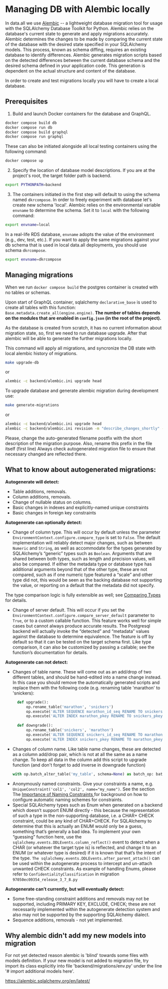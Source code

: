 # Managing DB with Alembic locally
In data.all we use [Alembic](https://alembic.sqlalchemy.org/en/latest/)  -- a lightweight database migration tool for usage with the SQLAlchemy Database Toolkit for Python.
Alembic relies on the database's current state to generate and apply migrations accurately.
Alembic determines the changes to be made by comparing the current state of the database with the desired state specified in your SQLAlchemy models. This process, known as schema diffing, requires an existing database to identify differences.
Alembic generates migration scripts based on the detected differences between the current database schema and the desired schema defined in your application code. This generation is dependent on the actual structure and content of the database.

In order to create and test migrations locally you will have to create a local database.

## Prerequisites

1. Build and launch Docker containers for the database and GraphQL. 
```bash
docker compose build db
docker compose run db
docker compose build graphql
docker compose run graphql
```
These can also be initiated alongside all local testing containers using the following command:
```bash
docker compose up
```
2. Specify the location of database model descriptions. If you are at the project's root, the target folder path is backend.
```bash
export PYTHONPATH=backend
```
3. The containers initiated in the first step will default to using the schema named `dkrcompose`. In order to freely experiment with database let's create new schema 'local'. Alembic relies on the environmental variable `envname` to determine the schema. Set it to `local` with the following command:
```bash
export envname=local
```
In a real-life RDS database, `envname` adopts the value of the environment (e.g., dev, test, etc.).
If you want to apply the same migrations against your db schema that is used in local data.all deployments, you should use schema `dkrcompose`.
```bash
export envname=dkrcompose
```

## Managing migrations

When we run ```docker compose build``` the postgres container is created with no tables or schemas.

Upon start of GraphQL container, sqlalchemy ```declarative_base``` is used to create all tables with this function: 
```Base.metadata.create_all(engine.engine)```. **The number of tables depends on the modules that are enabled in ```config.json``` (in the root of the project).**

As the database is created from scratch, it has no current information about migration state, so, first we need to run database upgrade.
After that alembic will be able to generate the further migrations locally.

This command will apply all migrations, and syncronize the DB state with local alembic history of migrations.
```bash
make upgrade-db 
```
or
```bash
alembic -c backend/alembic.ini upgrade head
```

To upgrade database and generate alembic migration during development use:

```bash
make generate-migrations
```
or
```bash
alembic -c backend/alembic.ini upgrade head
alembic -c backend/alembic.ini revision -m "describe_changes_shortly" --autogenerate
```
Please, change the auto-generated filename postfix with the short description of the migration purpose. Also, rename this prefix in the file itself (first line)
Always check autogenerated migration file to ensure that necessary changed are reflected there.

## What to know about autogenerated migrations:

**Autogenerate will detect:**

 - Table additions, removals. 
 - Column additions, removals.
 - Change of nullable status on columns.
 - Basic changes in indexes and explicitly-named unique constraints
 - Basic changes in foreign key constraints

**Autogenerate can optionally detect:**

 - Change of column type. This will occur by default unless the parameter `EnvironmentContext.configure.compare_type` is set to `False`. The default implementation will reliably detect major changes, such as between `Numeric` and `String`, as well as accommodate for the types generated by SQLAlchemy’s “generic” types such as `Boolean`. Arguments that are shared between both types, such as length and precision values, will also be compared. If either the metadata type or database type has additional arguments beyond that of the other type, these are not compared, such as if one numeric type featured a “scale” and other type did not, this would be seen as the backing database not supporting the value, or reporting on a default that the metadata did not specify.

The type comparison logic is fully extensible as well; see [Comparing Types](https://alembic.sqlalchemy.org/en/latest/autogenerate.html#compare-types) for details.

 - Change of server default. This will occur if you set the `EnvironmentContext.configure.compare_server_default` parameter to `True`, or to a custom callable function. This feature works well for simple cases but cannot always produce accurate results. The Postgresql backend will actually invoke the “detected” and “metadata” values against the database to determine equivalence. The feature is off by default so that it can be tested on the target schema first. Like type comparison, it can also be customized by passing a callable; see the function’s documentation for details.

**Autogenerate can not detect:**

- Changes of table name. These will come out as an add/drop of two different tables, and should be hand-edited into a name change instead.
  In this case you should remove the automatically generated scripts and replace them with the following code (e.g. renaming table 'marathon' to 'snickers):
  ```python
    def upgrade():
        op.rename_table('marathon', 'snickers')
        op.execute('ALTER SEQUENCE marathon_id_seq RENAME TO snickers_id_seq') # don't forget to rename all related entities
        op.execute('ALTER INDEX marathon_pkey RENAME TO snickers_pkey')
    
    def downgrade():
        op.rename_table('snickers', 'marathon')
        op.execute('ALTER SEQUENCE snickers_id_seq RENAME TO marathon_id_seq')
        op.execute('ALTER INDEX snickers_pkey RENAME TO marathon_pkey')
  ```
- Changes of column name. Like table name changes, these are detected as a column add/drop pair, which is not at all the same as a name change. 
  To keep all data in the column add this script to upgrade function (and don't forget to add inverse in downgrade function)
  ```python
  with op.batch_alter_table('my_table', schema=None) as batch_op: batch_op.alter_column('old_col_name', new_column_name='new_col_name')
  ```
- Anonymously named constraints. Give your constraints a name, e.g. `UniqueConstraint('col1', 'col2', name="my_name")`. See the section The [Importance of Naming Constraints ](https://alembic.sqlalchemy.org/en/latest/naming.html)for background on how to configure automatic naming schemes for constraints. 
- Special SQLAlchemy types such as Enum when generated on a backend which doesn’t support ENUM directly - this because the representation of such a type in the non-supporting database, i.e. a CHAR+ CHECK constraint, could be any kind of CHAR+CHECK. For SQLAlchemy to determine that this is actually an ENUM would only be a guess, something that’s generally a bad idea. To implement your own “guessing” function here, use the `sqlalchemy.events.DDLEvents.column_reflect()` event to detect when a CHAR (or whatever the target type is) is reflected, and change it to an ENUM (or whatever type is desired) if it is known that that’s the intent of the type. `The sqlalchemy.events.DDLEvents.after_parent_attach()` can be used within the autogenerate process to intercept and un-attach unwanted CHECK constraints. 
  As example of handling Enums, please refer to  `ConfidentialityClassification` in migration `97050ec09354_release_3_7_8.py`


**Autogenerate can’t currently, but will eventually detect:**
- Some free-standing constraint additions and removals may not be supported, including PRIMARY KEY, EXCLUDE, CHECK; these are not necessarily implemented within the autogenerate detection system and also may not be supported by the supporting SQLAlchemy dialect. 
- Sequence additions, removals - not yet implemented.


## Why alembic didn't add my new models into migration
For not yet detected reason alembic is 'blind' towards some files with models definition. If your new model is not added to migration file,
try import its class explicitly into file 'backend/migrations/env.py' under the line '# import additional models here'.


https://alembic.sqlalchemy.org/en/latest/

